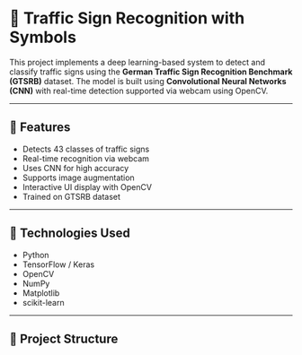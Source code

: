 # 🚦 Traffic Sign Recognition with Symbols

This project implements a deep learning-based system to detect and classify traffic signs using the **German Traffic Sign Recognition Benchmark (GTSRB)** dataset. The model is built using **Convolutional Neural Networks (CNN)** with real-time detection supported via webcam using OpenCV.

---

## 📌 Features

- Detects 43 classes of traffic signs
- Real-time recognition via webcam
- Uses CNN for high accuracy
- Supports image augmentation
- Interactive UI display with OpenCV
- Trained on GTSRB dataset

---

## 🧠 Technologies Used

- Python
- TensorFlow / Keras
- OpenCV
- NumPy
- Matplotlib
- scikit-learn

---

## 📂 Project Structure

